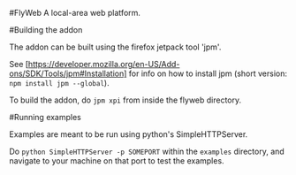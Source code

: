 #FlyWeb
A local-area web platform.

#Building the addon

The addon can be built using the firefox jetpack tool 'jpm'.

See [https://developer.mozilla.org/en-US/Add-ons/SDK/Tools/jpm#Installation] for
info on how to install jpm (short version: `npm install jpm --global`).

To build the addon, do `jpm xpi` from inside the flyweb directory.

#Running examples

Examples are meant to be run using python's SimpleHTTPServer.

Do `python SimpleHTTPServer -p SOMEPORT` within the `examples` directory,
and navigate to your machine on that port to test the examples.
